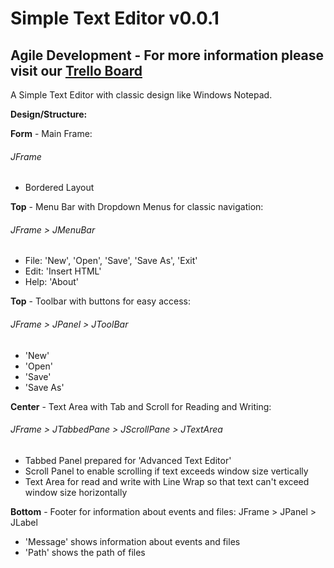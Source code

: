 # Simple Text Editor v0.0.1

## Agile Development - For more information please visit our [Trello Board](https://trello.com/b/KE6xmLeo)

A Simple Text Editor with classic design like Windows Notepad.

**Design/Structure:**

**Form** - Main Frame:
###### JFrame
- Bordered Layout

**Top** - Menu Bar with Dropdown Menus for classic navigation:
###### JFrame > JMenuBar
- File: 'New', 'Open', 'Save', 'Save As', 'Exit'
- Edit: 'Insert HTML'
- Help: 'About'

**Top** - Toolbar with buttons for easy access:
###### JFrame > JPanel > JToolBar
- 'New'
- 'Open'
- 'Save'
- 'Save As'

**Center** - Text Area with Tab and Scroll for Reading and Writing:
###### JFrame > JTabbedPane > JScrollPane > JTextArea
- Tabbed Panel prepared for 'Advanced Text Editor'
- Scroll Panel to enable scrolling if text exceeds window size vertically
- Text Area for read and write with Line Wrap so that text can't exceed window size horizontally

**Bottom** - Footer for information about events and files:
JFrame > JPanel > JLabel
- 'Message' shows information about events and files
- 'Path' shows the path of files
